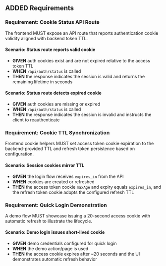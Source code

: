 ## ADDED Requirements
### Requirement: Cookie Status API Route
The frontend MUST expose an API route that reports authentication cookie validity aligned with backend token TTL.

#### Scenario: Status route reports valid cookie
- **GIVEN** auth cookies exist and are not expired relative to the access token TTL
- **WHEN** `/api/auth/status` is called
- **THEN** the response indicates the session is valid and returns the remaining lifetime in seconds

#### Scenario: Status route detects expired cookie
- **GIVEN** auth cookies are missing or expired
- **WHEN** `/api/auth/status` is called
- **THEN** the response indicates the session is invalid and instructs the client to reauthenticate

### Requirement: Cookie TTL Synchronization
Frontend cookie helpers MUST set access token cookie expiration to the backend-provided TTL and refresh token persistence based on configuration.

#### Scenario: Session cookies mirror TTL
- **GIVEN** the login flow receives `expires_in` from the API
- **WHEN** cookies are created or refreshed
- **THEN** the access token cookie `maxAge` and expiry equals `expires_in`, and the refresh token cookie adopts the configured refresh TTL

### Requirement: Quick Login Demonstration
A demo flow MUST showcase issuing a 20-second access cookie with automatic refresh to illustrate the lifecycle.

#### Scenario: Demo login issues short-lived cookie
- **GIVEN** demo credentials configured for quick login
- **WHEN** the demo action/page is used
- **THEN** the access cookie expires after ~20 seconds and the UI demonstrates automatic refresh behavior
